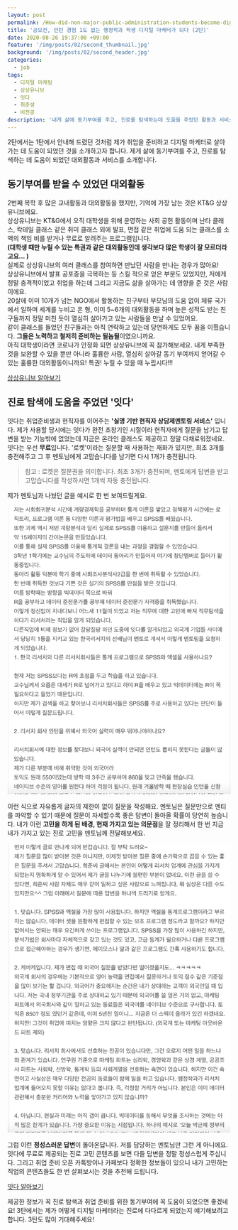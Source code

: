 ```yaml
---
layout: post
permalink: /How-did-non-major-public-administration-students-become-digital-marketer-second-story/
title: '공모전, 인턴 경험 1도 없는 행정학과 학생 디지털 마케터가 되다 (2탄)'
date: 2020-08-26 19:37:00 +09:00
feature: '/img/posts/02/second_thumbnail.jpg'
background: '/img/posts/02/second_header.jpg'
categories:
  - job
tags:
  - 디지털 마케팅
  - 상상유니브
  - 잇다
  - 취준생
  - 비전공
description: '내게 삶에 동기부여를 주고, 진로를 탐색하는데 도움을 주었던 활동과 서비스'
---
```


2탄에서는 1탄에서 안내해 드렸던 것처럼 제가 취업을 준비하고 디지털 마케터로 살아가는 데 도움이 되었던 것을 소개하고자 합니다. 제게 삶에 동기부여를 주고, 진로를 탐색하는 데 도움이 되었던 대외활동과 서비스를 소개합니다.

## 동기부여를 받을 수 있었던 대외활동

2번째 복학 후 많은 교내활동과 대외활동을 했지만, 기억에 가장 남는 것은 KT&G 상상유니브에요. <br>상상유니브는 KT&G에서 오직 대학생을 위해 운영하는 사회 공헌 활동이며 난타 클래스, 칵테일 클래스 같은 취미 클래스 외에 발표, 면접 같은 취업에 도움 되는 클래스를 소액의 책임 비를 받거나 무료로 알려주는 프로그램입니다.<br>
**(대학생 때만 누릴 수 있는 특권과 같은 대외활동인데 생각보다 많은 학생이 잘 모르더라고요... )**<br>실제로 상상유니브의 여러 클래스를 참여하면 만났던 사람을 만나는 경우가 많아요! <br>상상유니브에서 발표 공포증을 극복하는 등 스킬 적으로 얻은 부분도 있었지만, 저에게 정말 충격적이었고 취업을 하는데 그리고 지금도 삶을 살아가는 데 영향을 준 것은 사람이에요. <br>20살에 이미 10개가 넘는 NGO에서 활동하는 친구부터 부모님의 도움 없이 체류 국가에서 일하며 세계를 누비고 온 형, 이미 5~6개의 대외활동을 하며 높은 성적도 받는 친구들까지 정말 미친 듯이 열심히 살아가고 있는 사람들을 만날 수 있었어요. <br>같이 클래스를 들었던 친구들과는 아직 연락하고 있는데 당연하게도 모두 꿈을 이뤘습니다. **그들은 노력하고 철저히 준비하는 될놈될**이였으니까요. <br>아직 대학생이라면 코로나가 안정화 되면 상상유니브에 꼭 참가해보세요. 내게 부족한 것을 보완할 수 있을 뿐만 아니라 훌륭한 사람, 열심히 살아갈 동기 부여까지 얻어갈 수 있는 훌륭한 대외활동이니까요! 특권! 누릴 수 있을 때 누립시다!!!

[상상유니브 알아보기](https://www.sangsanguniv.com/main.univ)

## 진로 탐색에 도움을 주었던 '잇다'

잇다는 취업준비생과 현직자를 이어주는 **'실명 기반 현직자 상담제멘토링 서비스'** 입니다. 제가 사용할 당시에는 잇다가 완전 초창기인 시절이라 현직자에게 질문을 남기고 답변을 받는 기능밖에 없었는데 지금은 온라인 클래스도 제공하고 정말 다채로워졌네요. <br>잇다는 우선 **무료**입니다. '로켓'이라는 질문할 때 사용하는 재화가 있지만, 최초 3개를 충전해주고 그 후 멘토님에게 고맙습니다를 남기면 다시 1개가 충전됩니다.

> 참고 : 로켓은 질문권을 의미합니다. 최초 3개가 충전되며, 멘토에게 답변을 받고 고맙습니다를 작성하시면 1개씩 자동 충전됩니다. 

제가 멘토님과 나눴던 글을 예시로 한 번 보여드릴게요. 

![잇다 멘티 질문 예시](/img/posts/02/itda_question.png)

이런 식으로 자유롭게 글자의 제한이 없이 질문을 작성해요. 멘토님은 질문만으로 멘티를 파악할 수 있기 때문에 질문이 자세할수록 좋은 답변이 돌아올 확률이 당연히 높습니다. 내가 이런 **고민을 하게 된 배경, 현재 가지고 있는 의문점**을 잘 정리해서 한 번 지금 내가 가지고 있는 진로 고민을 멘토님께 전달해보세요.

![잇다 멘토 답변 예시](/img/posts/02/itda_answer.png)

그럼 이런 **정성스러운 답변**이 돌아온답니다. 저를 담당하는 멘토님만 그런 게 아니에요. 잇다에 무료로 제공되는 진로 고민 콘텐츠를 보면 다들 답변을 정말 정성스럽게 주십니다. 그리고 취업 준비 오픈 카톡방이나 카페보다 정확한 정보들이 있으니 내가 고민하는 직업의 콘텐츠들도 한 번 살펴보시는 것을 추천해 드립니다.

[잇다 알아보기](https://www.itdaa.net/)

제공한 정보가 꼭 진로 탐색과 취업 준비를 위한 동기부여에 꼭 도움이 되었으면 좋겠네요! 3탄에서는 제가 어떻게 디지털 마케터라는 진로에 다다르게 되었는지 얘기해보려고 합니다. 3탄도 많이 기대해주세요!





